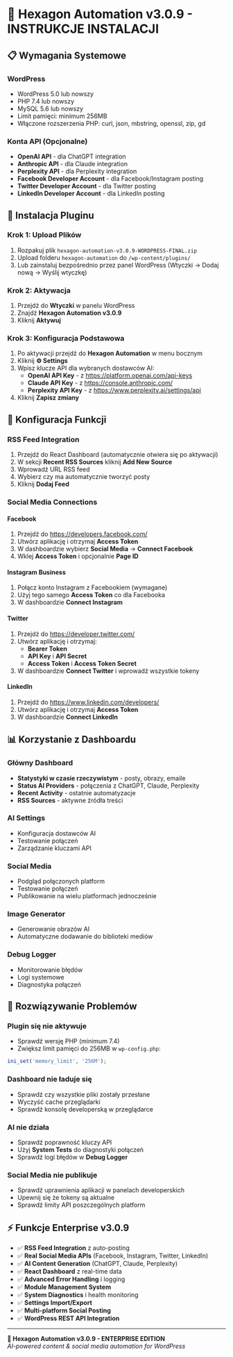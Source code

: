 # 🚀 Hexagon Automation v3.0.9 - INSTRUKCJE INSTALACJI

## 📋 Wymagania Systemowe

### WordPress
- WordPress 5.0 lub nowszy
- PHP 7.4 lub nowszy  
- MySQL 5.6 lub nowszy
- Limit pamięci: minimum 256MB
- Włączone rozszerzenia PHP: curl, json, mbstring, openssl, zip, gd

### Konta API (Opcjonalne)
- **OpenAI API** - dla ChatGPT integration
- **Anthropic API** - dla Claude integration  
- **Perplexity API** - dla Perplexity integration
- **Facebook Developer Account** - dla Facebook/Instagram posting
- **Twitter Developer Account** - dla Twitter posting
- **LinkedIn Developer Account** - dla LinkedIn posting

## 🔧 Instalacja Pluginu

### Krok 1: Upload Plików
1. Rozpakuj plik `hexagon-automation-v3.0.9-WORDPRESS-FINAL.zip`
2. Upload folderu `hexagon-automation` do `/wp-content/plugins/`
3. Lub zainstaluj bezpośrednio przez panel WordPress (Wtyczki → Dodaj nową → Wyślij wtyczkę)

### Krok 2: Aktywacja
1. Przejdź do **Wtyczki** w panelu WordPress
2. Znajdź **Hexagon Automation v3.0.9**
3. Kliknij **Aktywuj**

### Krok 3: Konfiguracja Podstawowa
1. Po aktywacji przejdź do **Hexagon Automation** w menu bocznym
2. Kliknij **⚙️ Settings** 
3. Wpisz klucze API dla wybranych dostawców AI:
   - **OpenAI API Key** - z https://platform.openai.com/api-keys
   - **Claude API Key** - z https://console.anthropic.com/
   - **Perplexity API Key** - z https://www.perplexity.ai/settings/api
4. Kliknij **Zapisz zmiany**

## 🎯 Konfiguracja Funkcji

### RSS Feed Integration
1. Przejdź do React Dashboard (automatycznie otwiera się po aktywacji)
2. W sekcji **Recent RSS Sources** kliknij **Add New Source**
3. Wprowadź URL RSS feed
4. Wybierz czy ma automatycznie tworzyć posty
5. Kliknij **Dodaj Feed**

### Social Media Connections

#### Facebook
1. Przejdź do https://developers.facebook.com/
2. Utwórz aplikację i otrzymaj **Access Token**
3. W dashboardzie wybierz **Social Media** → **Connect Facebook**
4. Wklej **Access Token** i opcjonalnie **Page ID**

#### Instagram Business
1. Połącz konto Instagram z Facebookiem (wymagane)
2. Użyj tego samego **Access Token** co dla Facebooka
3. W dashboardzie **Connect Instagram**

#### Twitter
1. Przejdź do https://developer.twitter.com/
2. Utwórz aplikację i otrzymaj:
   - **Bearer Token**
   - **API Key** i **API Secret**
   - **Access Token** i **Access Token Secret**
3. W dashboardzie **Connect Twitter** i wprowadź wszystkie tokeny

#### LinkedIn
1. Przejdź do https://www.linkedin.com/developers/
2. Utwórz aplikację i otrzymaj **Access Token**
3. W dashboardzie **Connect LinkedIn**

## 📊 Korzystanie z Dashboardu

### Główny Dashboard
- **Statystyki w czasie rzeczywistym** - posty, obrazy, emaile
- **Status AI Providers** - połączenia z ChatGPT, Claude, Perplexity
- **Recent Activity** - ostatnie automatyzacje
- **RSS Sources** - aktywne źródła treści

### AI Settings
- Konfiguracja dostawców AI
- Testowanie połączeń
- Zarządzanie kluczami API

### Social Media
- Podgląd połączonych platform
- Testowanie połączeń
- Publikowanie na wielu platformach jednocześnie

### Image Generator
- Generowanie obrazów AI
- Automatyczne dodawanie do biblioteki mediów

### Debug Logger
- Monitorowanie błędów
- Logi systemowe
- Diagnostyka połączeń

## 🔧 Rozwiązywanie Problemów

### Plugin się nie aktywuje
- Sprawdź wersję PHP (minimum 7.4)
- Zwiększ limit pamięci do 256MB w `wp-config.php`:
```php
ini_set('memory_limit', '256M');
```

### Dashboard nie ładuje się
- Sprawdź czy wszystkie pliki zostały przesłane
- Wyczyść cache przeglądarki
- Sprawdź konsolę developerską w przeglądarce

### AI nie działa
- Sprawdź poprawność kluczy API
- Użyj **System Tests** do diagnostyki połączeń
- Sprawdź logi błędów w **Debug Logger**

### Social Media nie publikuje
- Sprawdź uprawnienia aplikacji w panelach developerskich
- Upewnij się że tokeny są aktualne
- Sprawdź limity API poszczególnych platform

## ⚡ Funkcje Enterprise v3.0.9

- ✅ **RSS Feed Integration** z auto-posting
- ✅ **Real Social Media APIs** (Facebook, Instagram, Twitter, LinkedIn)  
- ✅ **AI Content Generation** (ChatGPT, Claude, Perplexity)
- ✅ **React Dashboard** z real-time data
- ✅ **Advanced Error Handling** i logging
- ✅ **Module Management System**
- ✅ **System Diagnostics** i health monitoring
- ✅ **Settings Import/Export**
- ✅ **Multi-platform Social Posting**
- ✅ **WordPress REST API Integration**

---

**🚀 Hexagon Automation v3.0.9 - ENTERPRISE EDITION**  
*AI-powered content & social media automation for WordPress*